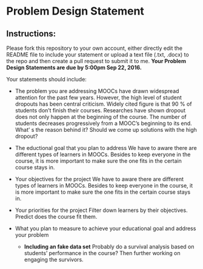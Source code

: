 # Problem Design Statement

## Instructions:

Please fork this repository to your own account, either directly edit the README file to include your statement or upload a text file (.txt, .docx) to the repo and then create a pull request to submit it to me. **Your Problem Design Statements are due by 5:00pm Sep 22, 2016.**

Your statements should include:

* The problem you are addressing
  MOOCs have drawn widespread attention for the past few years.  However, the high level of student dropouts has been central criticism. Widely cited figure is that 90 % of students don’t finish their courses.  Researches have shown dropout does not only happen at the beginning of the course.  The number of students decreases progressively from a MOOC’s beginning to its end.  What’ s the reason behind it?  Should we come up solutions with the high dropout?

* The eductional goal that you plan to address
  We have to aware there are different types of learners in MOOCs.  Besides to keep everyone in the course, it is more important to make sure the one fits in the certain course stays in.  

* Your objectives for the project
  We have to aware there are different types of learners in MOOCs.  Besides to keep everyone in the course, it is more important to make sure the one fits in the certain course stays in.  

* Your priorities for the project
   Filter down learners by their objectives.  Predict does the course fit them.  
* What you plan to measure to achieve your educational goal and address your problem
    * **Including an fake data set**
  Probably do a survival analysis based on students’ performance in the course?   Then further working on engaging the survivors.

